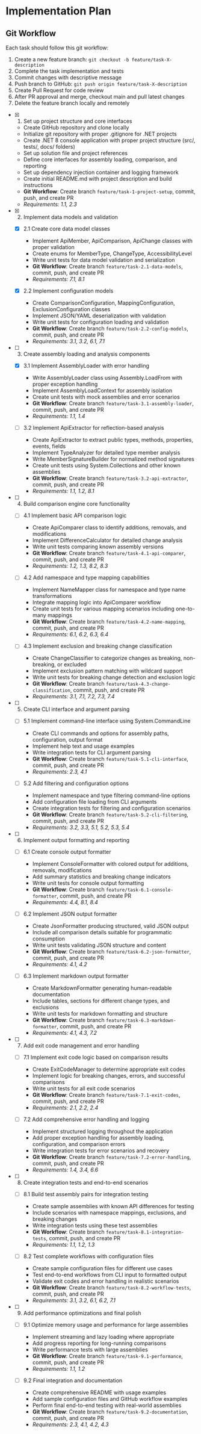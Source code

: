 # Implementation Plan

## Git Workflow

Each task should follow this git workflow:

1. Create a new feature branch: `git checkout -b feature/task-X-description`
2. Complete the task implementation and tests
3. Commit changes with descriptive message
4. Push branch to GitHub: `git push origin feature/task-X-description`
5. Create Pull Request for code review
6. After PR approval and merge, checkout main and pull latest changes
7. Delete the feature branch locally and remotely

- [x] 1. Set up project structure and core interfaces
  - Create GitHub repository and clone locally
  - Initialize git repository with proper .gitignore for .NET projects
  - Create .NET 8 console application with proper project structure (src/, tests/, docs/ folders)
  - Set up solution file and project references
  - Define core interfaces for assembly loading, comparison, and reporting
  - Set up dependency injection container and logging framework
  - Create initial README.md with project description and build instructions
  - **Git Workflow**: Create branch `feature/task-1-project-setup`, commit, push, and create PR
  - _Requirements: 1.1, 2.3_

- [x] 2. Implement data models and validation
  - [x] 2.1 Create core data model classes
    - Implement ApiMember, ApiComparison, ApiChange classes with proper validation
    - Create enums for MemberType, ChangeType, AccessibilityLevel
    - Write unit tests for data model validation and serialization
    - **Git Workflow**: Create branch `feature/task-2.1-data-models`, commit, push, and create PR
    - _Requirements: 7.1, 8.1_

  - [x] 2.2 Implement configuration models
    - Create ComparisonConfiguration, MappingConfiguration, ExclusionConfiguration classes
    - Implement JSON/YAML deserialization with validation
    - Write unit tests for configuration loading and validation
    - **Git Workflow**: Create branch `feature/task-2.2-config-models`, commit, push, and create PR
    - _Requirements: 3.1, 3.2, 6.1, 7.1_

- [ ] 3. Create assembly loading and analysis components
  - [x] 3.1 Implement AssemblyLoader with error handling
    - Write AssemblyLoader class using Assembly.LoadFrom with proper exception handling
    - Implement AssemblyLoadContext for assembly isolation
    - Create unit tests with mock assemblies and error scenarios
    - **Git Workflow**: Create branch `feature/task-3.1-assembly-loader`, commit, push, and create PR
    - _Requirements: 1.1, 1.4_

  - [ ] 3.2 Implement ApiExtractor for reflection-based analysis
    - Create ApiExtractor to extract public types, methods, properties, events, fields
    - Implement TypeAnalyzer for detailed type member analysis
    - Write MemberSignatureBuilder for normalized method signatures
    - Create unit tests using System.Collections and other known assemblies
    - **Git Workflow**: Create branch `feature/task-3.2-api-extractor`, commit, push, and create PR
    - _Requirements: 1.1, 1.2, 8.1_

- [ ] 4. Build comparison engine core functionality
  - [ ] 4.1 Implement basic API comparison logic
    - Create ApiComparer class to identify additions, removals, and modifications
    - Implement DifferenceCalculator for detailed change analysis
    - Write unit tests comparing known assembly versions
    - **Git Workflow**: Create branch `feature/task-4.1-api-comparer`, commit, push, and create PR
    - _Requirements: 1.2, 1.3, 8.2, 8.3_

  - [ ] 4.2 Add namespace and type mapping capabilities
    - Implement NameMapper class for namespace and type name transformations
    - Integrate mapping logic into ApiComparer workflow
    - Create unit tests for various mapping scenarios including one-to-many mappings
    - **Git Workflow**: Create branch `feature/task-4.2-name-mapping`, commit, push, and create PR
    - _Requirements: 6.1, 6.2, 6.3, 6.4_

  - [ ] 4.3 Implement exclusion and breaking change classification
    - Create ChangeClassifier to categorize changes as breaking, non-breaking, or excluded
    - Implement exclusion pattern matching with wildcard support
    - Write unit tests for breaking change detection and exclusion logic
    - **Git Workflow**: Create branch `feature/task-4.3-change-classification`, commit, push, and create PR
    - _Requirements: 3.1, 7.1, 7.2, 7.3, 7.4_

- [ ] 5. Create CLI interface and argument parsing
  - [ ] 5.1 Implement command-line interface using System.CommandLine
    - Create CLI commands and options for assembly paths, configuration, output format
    - Implement help text and usage examples
    - Write integration tests for CLI argument parsing
    - **Git Workflow**: Create branch `feature/task-5.1-cli-interface`, commit, push, and create PR
    - _Requirements: 2.3, 4.1_

  - [ ] 5.2 Add filtering and configuration options
    - Implement namespace and type filtering command-line options
    - Add configuration file loading from CLI arguments
    - Create integration tests for filtering and configuration scenarios
    - **Git Workflow**: Create branch `feature/task-5.2-cli-filtering`, commit, push, and create PR
    - _Requirements: 3.2, 3.3, 5.1, 5.2, 5.3, 5.4_

- [ ] 6. Implement output formatting and reporting
  - [ ] 6.1 Create console output formatter
    - Implement ConsoleFormatter with colored output for additions, removals, modifications
    - Add summary statistics and breaking change indicators
    - Write unit tests for console output formatting
    - **Git Workflow**: Create branch `feature/task-6.1-console-formatter`, commit, push, and create PR
    - _Requirements: 4.4, 8.1, 8.4_

  - [ ] 6.2 Implement JSON output formatter
    - Create JsonFormatter producing structured, valid JSON output
    - Include all comparison details suitable for programmatic consumption
    - Write unit tests validating JSON structure and content
    - **Git Workflow**: Create branch `feature/task-6.2-json-formatter`, commit, push, and create PR
    - _Requirements: 4.1, 4.2_

  - [ ] 6.3 Implement markdown output formatter
    - Create MarkdownFormatter generating human-readable documentation
    - Include tables, sections for different change types, and exclusions
    - Write unit tests for markdown formatting and structure
    - **Git Workflow**: Create branch `feature/task-6.3-markdown-formatter`, commit, push, and create PR
    - _Requirements: 4.1, 4.3, 7.2_

- [ ] 7. Add exit code management and error handling
  - [ ] 7.1 Implement exit code logic based on comparison results
    - Create ExitCodeManager to determine appropriate exit codes
    - Implement logic for breaking changes, errors, and successful comparisons
    - Write unit tests for all exit code scenarios
    - **Git Workflow**: Create branch `feature/task-7.1-exit-codes`, commit, push, and create PR
    - _Requirements: 2.1, 2.2, 2.4_

  - [ ] 7.2 Add comprehensive error handling and logging
    - Implement structured logging throughout the application
    - Add proper exception handling for assembly loading, configuration, and comparison errors
    - Write integration tests for error scenarios and recovery
    - **Git Workflow**: Create branch `feature/task-7.2-error-handling`, commit, push, and create PR
    - _Requirements: 1.4, 3.4, 6.6_

- [ ] 8. Create integration tests and end-to-end scenarios
  - [ ] 8.1 Build test assembly pairs for integration testing
    - Create sample assemblies with known API differences for testing
    - Include scenarios with namespace mappings, exclusions, and breaking changes
    - Write integration tests using these test assemblies
    - **Git Workflow**: Create branch `feature/task-8.1-integration-tests`, commit, push, and create PR
    - _Requirements: 1.1, 1.2, 1.3_

  - [ ] 8.2 Test complete workflows with configuration files
    - Create sample configuration files for different use cases
    - Test end-to-end workflows from CLI input to formatted output
    - Validate exit codes and error handling in realistic scenarios
    - **Git Workflow**: Create branch `feature/task-8.2-workflow-tests`, commit, push, and create PR
    - _Requirements: 3.1, 3.2, 6.1, 6.2, 7.1_

- [ ] 9. Add performance optimizations and final polish
  - [ ] 9.1 Optimize memory usage and performance for large assemblies
    - Implement streaming and lazy loading where appropriate
    - Add progress reporting for long-running comparisons
    - Write performance tests with large assemblies
    - **Git Workflow**: Create branch `feature/task-9.1-performance`, commit, push, and create PR
    - _Requirements: 1.1, 1.2_

  - [ ] 9.2 Final integration and documentation
    - Create comprehensive README with usage examples
    - Add sample configuration files and GitHub workflow examples
    - Perform final end-to-end testing with real-world assemblies
    - **Git Workflow**: Create branch `feature/task-9.2-documentation`, commit, push, and create PR
    - _Requirements: 2.3, 4.1, 4.2, 4.3_
